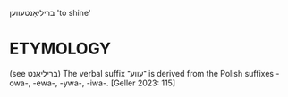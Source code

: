 בריליאַנטעווען
'to shine'

ETYMOLOGY
===========
(see בריליאַנט)
The verbal suffix ־עווע־ is derived from the Polish suffixes -owa-, -ewa-, -ywa-, -iwa-.
[Geller 2023: 115]